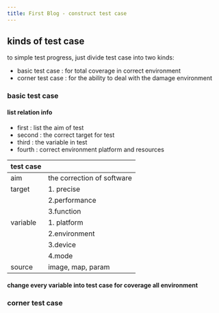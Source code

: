 ```yaml
---
title: First Blog - construct test case 
---
```

## kinds of test case 

to simple test progress, just divide test case into two kinds:
- basic test case : for total coverage in correct environment
- corner test case : for the ability to deal with the damage environment 

### basic test case 

#### list relation info 
- first : list the aim of test
- second : the correct target for test
- third : the variable in test 
- fourth : correct environment platform and resources

|test case ||
|-|-|
|aim| the correction of software |
|target| 1. precise|
||2.performance|
||3.function|
|variable| 1. platform|
||2.environment|
||3.device|
||4.mode|
|source|image, map, param|

#### change every variable into test case for coverage all environment



### corner test case


